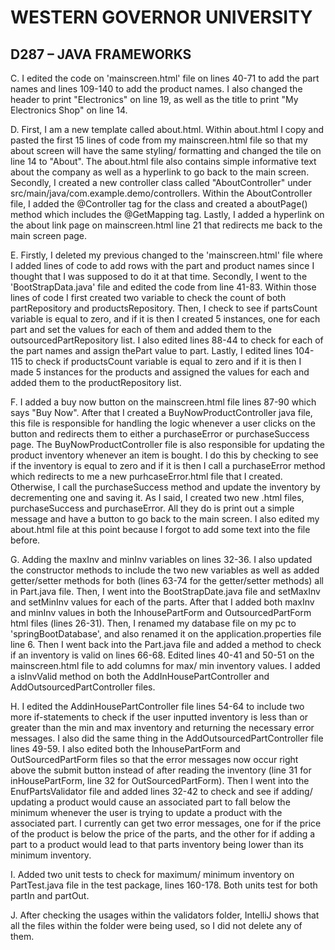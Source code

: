 # WESTERN GOVERNOR UNIVERSITY 
## D287 – JAVA FRAMEWORKS


C.  I edited the code on 'mainscreen.html' file on lines 40-71 to add the part names and lines 109-140 to add the product names. I also changed the header to 
    print "Electronics" on line 19, as well as the title to print "My Electronics Shop" on line 14. 


D.  First, I am a new template called about.html. Within about.html I copy and pasted the first 15 lines of code from my mainscreen.html file so that my about 
    screen will have the same styling/ formatting and changed the tile on line 14 to "About". The about.html file also contains simple informative text about the 
    company as well as a hyperlink to go back to the main screen. Secondly, I created a new controller class called "AboutController" under 
    src/main/java/com.example.demo/controllers. Within the AboutController file, I added the @Controller tag for the class and created a aboutPage() method which
    includes the @GetMapping tag. Lastly, I added a hyperlink on the about link page on mainscreen.html line 21 that redirects me back to the main screen page. 


E.  Firstly, I deleted my previous changed to the 'mainscreen.html' file where I added lines of code to add rows with the part and product names since I thought
    that I was supposed to do it at that time. Secondly, I went to the 'BootStrapData.java' file and edited the code from line 41-83. Within those lines of code 
    I first created two variable to check the count of both partRepository and productsRepository. Then, I check to see if partsCount variable is equal to zero, 
    and if it is then I created 5 instances, one for each part and set the values for each of them and added them to the outsourcedPartRepository list. I also 
    edited lines 88-44 to check for each of the part names and assign thePart value to part. Lastly, I edited lines 104-115 to check if productsCount variable is 
    equal to zero and if it is then I made 5 instances for the products and assigned the values for each and added them to the productRepository list. 


F.  I added a buy now button on the mainscreen.html file lines 87-90 which says "Buy Now". After that I created a BuyNowProductController java file, this file is
    responsible for handling the logic whenever a user clicks on the button and redirects them to either a purchaseError or purchaseSuccess page. The 
    BuyNowProductController file is also responsible for updating the product inventory whenever an item is bought. I do this by checking to see if the inventory 
    is equal to zero and if it is then I call a purchaseError method which redirects to me a new purhcaseError.html file that I created. Otherwise, I call the 
    purchaseSuccess method and update the inventory by decrementing one and saving it. As I said, I created two new .html files, purchaseSuccess and purchaseError.
    All they do is print out a simple message and have a button to go back to the main screen. I also edited my about.html file at this point because I forgot to
    add some text into the file before. 



G.  Adding the maxInv and minInv variables on lines 32-36. I also updated the constructor methods to include the two new variables as well as added getter/setter 
    methods for both (lines 63-74 for the getter/setter methods) all in Part.java file. Then, I went into the BootStrapDate.java file and setMaxInv and setMinInv 
    values for each of the parts. After that I added both maxInv and minInv values in both the InhousePartForm and OutsourcedPartForm html files (lines 26-31). Then, I renamed my 
    database file on my pc to 'springBootDatabase', and also renamed it on the application.properties file line 6. Then I went back into the Part.java file and 
    added a method to check if an inventory is valid on lines 66-68. Edited lines 40-41 and 50-51 on the mainscreen.html file to add columns for max/ min 
    inventory values. I added a isInvValid method on both the AddInHousePartController and AddOutsourcedPartController files. 


H.  I edited the AddinHousePartController file lines 54-64 to include two more if-statements to check if the user inputted inventory is less than or greater than 
    the min and max inventory and returning the necessary error messages. I also did the same thing in the AddOutsourcedPartController file lines 49-59. I also 
    edited both the InhousePartForm and OutSourcedPartForm files so that the error messages now occur right above the submit button instead of after reading the 
    inventory (line 31 for inHousePartForm, line 32 for OutSourcedPartForm). Then I went into the EnufPartsValidator file and added lines 32-42 to check and see 
    if adding/ updating a product would cause an associated part to fall below the minimum whenever the user is trying to update a product with the associated part.
    I currently can get two error messages, one for if the price of the product is below the price of the parts, and the other for if adding a part to a product 
    would lead to that parts inventory being lower than its minimum inventory. 


I.  Added two unit tests to check for maximum/ minimum inventory on PartTest.java file in the test package, lines 160-178. Both units test for both partIn and 
    partOut.


J.  After checking the usages within the validators folder, IntelliJ shows that all the files within the folder were being used, so I did not delete any of them. 
